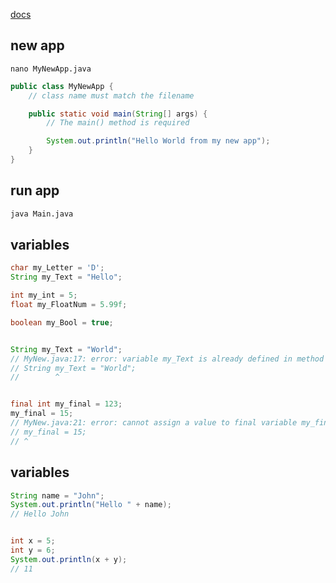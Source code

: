 [docs](https://www.w3schools.com/java/)


## new app
`nano MyNewApp.java`
```java
public class MyNewApp {
    // class name must match the filename

    public static void main(String[] args) {
        // The main() method is required

        System.out.println("Hello World from my new app");
    }
}
```


## run app
```bash
java Main.java 
```


## variables
```java
char my_Letter = 'D';
String my_Text = "Hello";

int my_int = 5;
float my_FloatNum = 5.99f;

boolean my_Bool = true;


String my_Text = "World";
// MyNew.java:17: error: variable my_Text is already defined in method main(String[])
// String my_Text = "World";
//        ^


final int my_final = 123;
my_final = 15;
// MyNew.java:21: error: cannot assign a value to final variable my_final
// my_final = 15;
// ^
```

## variables
```java
String name = "John";
System.out.println("Hello " + name);
// Hello John


int x = 5;
int y = 6;
System.out.println(x + y);
// 11
```
